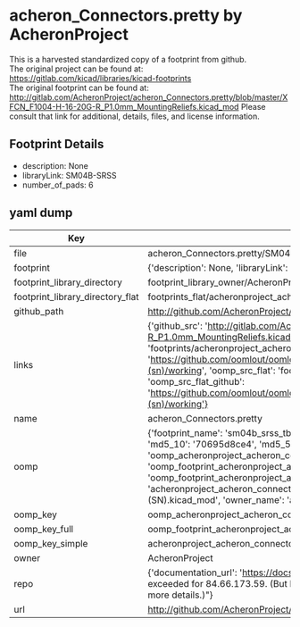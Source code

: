 # acheron_Connectors.pretty by AcheronProject  
This is a harvested standardized copy of a footprint from github.  
The original project can be found at:  
https://gitlab.com/kicad/libraries/kicad-footprints  
The original footprint can be found at:
http://gitlab.com/AcheronProject/acheron_Connectors.pretty/blob/master/XFCN_F1004-H-16-20G-R_P1.0mm_MountingReliefs.kicad_mod
Please consult that link for additional, details, files, and license information.  
## Footprint Details
* description: None  
* libraryLink: SM04B-SRSS  
* number_of_pads: 6  
## yaml dump  
| Key | Value |  
| --- | --- |  
| file | acheron_Connectors.pretty/SM04B-SRSS-TB(LF)(SN).kicad_mod |  
| footprint | {'description': None, 'libraryLink': 'SM04B-SRSS', 'number_of_pads': 6} |  
| footprint_library_directory | footprint_library_owner/AcheronProject_acheron_Connectors.pretty |  
| footprint_library_directory_flat | footprints_flat/acheronproject_acheron_connectors_sm04b_srss_tb(lf)(sn)/working |  
| github_path | http://github.com/AcheronProject/acheron_Connectors.pretty/blob/master/SM04B-SRSS-TB(LF)(SN).kicad_mod |  
| links | {'github_src': 'http://gitlab.com/AcheronProject/acheron_Connectors.pretty/blob/master/XFCN_F1004-H-16-20G-R_P1.0mm_MountingReliefs.kicad_mod', 'github_src_repo': 'https://gitlab.com/kicad/libraries/kicad-footprints', 'oomp_bot': 'footprints/acheronproject_acheron_connectors_sm04b_srss_tb(lf)(sn)/working', 'oomp_bot_github': 'https://github.com/oomlout/oomlout_oomp_footprint_bot/tree/main/footprints/acheronproject_acheron_connectors_sm04b_srss_tb(lf)(sn)/working', 'oomp_src_flat': 'footprints_flat/footprints_flat/acheronproject_acheron_connectors_sm04b_srss_tb(lf)(sn)/working', 'oomp_src_flat_github': 'https://github.com/oomlout/oomlout_oomp_footprint_src/tree/main/footprints_flat/acheronproject_acheron_connectors_sm04b_srss_tb(lf)(sn)/working'} |  
| name | acheron_Connectors.pretty |  
| oomp | {'footprint_name': 'sm04b_srss_tb(lf)(sn)', 'library_name': 'acheron_connectors', 'md5': '70695d8ce4ece4bf2779e488fda90db6', 'md5_10': '70695d8ce4', 'md5_5': '70695', 'md5_6': '70695d', 'oomp_key': 'oomp_acheronproject_acheron_connectors_sm04b_srss_tb(lf)(sn)', 'oomp_key_extra': 'oomp_footprint_acheronproject_acheron_connectors_sm04b_srss_tb(lf)(sn)', 'oomp_key_full': 'oomp_footprint_acheronproject_acheron_connectors_sm04b_srss_tb(lf)(sn)_70695d', 'oomp_key_simple': 'acheronproject_acheron_connectors_sm04b_srss_tb(lf)(sn)', 'original_filename': 'acheron_Connectors.pretty/SM04B-SRSS-TB(LF)(SN).kicad_mod', 'owner_name': 'acheronproject'} |  
| oomp_key | oomp_acheronproject_acheron_connectors_sm04b_srss_tb(lf)(sn) |  
| oomp_key_full | oomp_footprint_acheronproject_acheron_connectors_sm04b_srss_tb(lf)(sn) |  
| oomp_key_simple | acheronproject_acheron_connectors_sm04b_srss_tb(lf)(sn) |  
| owner | AcheronProject |  
| repo | {'documentation_url': 'https://docs.github.com/rest/overview/resources-in-the-rest-api#rate-limiting', 'message': "API rate limit exceeded for 84.66.173.59. (But here's the good news: Authenticated requests get a higher rate limit. Check out the documentation for more details.)"} |  
| url | http://github.com/AcheronProject/acheron_Connectors.pretty |  

